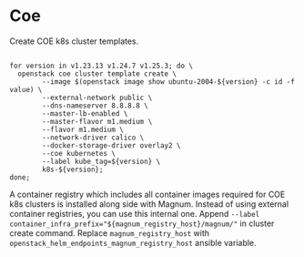 # Coe

Create COE k8s cluster templates.
```shell

for version in v1.23.13 v1.24.7 v1.25.3; do \
  openstack coe cluster template create \
        --image $(openstack image show ubuntu-2004-${version} -c id -f value) \
        --external-network public \
        --dns-nameserver 8.8.8.8 \
        --master-lb-enabled \
        --master-flavor m1.medium \
        --flavor m1.medium \
        --network-driver calico \
        --docker-storage-driver overlay2 \
        --coe kubernetes \
        --label kube_tag=${version} \
        k8s-${version};
done;
```

A container registry which includes all container images required for COE k8s clusters is installed along side with Magnum. Instead of using external container registries, you can use this internal one. Append `--label container_infra_prefix="${magnum_registry_host}/magnum/"` in cluster create command. Replace `magnum_registry_host` with `openstack_helm_endpoints_magnum_registry_host` ansible variable. 